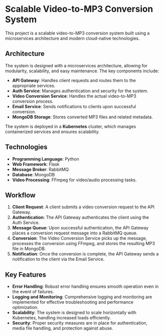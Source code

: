 # Scalable Video-to-MP3 Conversion System

This project is a scalable video-to-MP3 conversion system built using a microservices architecture and modern cloud-native technologies.

## Architecture

The system is designed with a microservices architecture, allowing for modularity, scalability, and easy maintenance. The key components include:

- **API Gateway**: Handles client requests and routes them to the appropriate services.
- **Auth Service**: Manages authentication and security for the system.
- **Video Conversion Service**: Handles the actual video-to-MP3 conversion process.
- **Email Service**: Sends notifications to clients upon successful conversion.
- **MongoDB Storage**: Stores converted MP3 files and related metadata.

The system is deployed in a **Kubernetes** cluster, which manages containerized services and ensures scalability.

## Technologies

- **Programming Language**: Python
- **Web Framework**: Flask
- **Message Broker**: RabbitMQ
- **Database**: MongoDB
- **Video Processing**: FFmpeg for video/audio processing tasks.

## Workflow

1. **Client Request**: A client submits a video conversion request to the API Gateway.
2. **Authentication**: The API Gateway authenticates the client using the Auth Service.
3. **Message Queue**: Upon successful authentication, the API Gateway places a conversion request message into a RabbitMQ queue.
4. **Conversion**: The Video Conversion Service picks up the message, processes the conversion using FFmpeg, and stores the resulting MP3 file in MongoDB.
5. **Notification**: Once the conversion is complete, the API Gateway sends a notification to the client via the Email Service.

## Key Features

- **Error Handling**: Robust error handling ensures smooth operation even in the event of failures.
- **Logging and Monitoring**: Comprehensive logging and monitoring are implemented for effective troubleshooting and performance optimization.
- **Scalability**: The system is designed to scale horizontally with Kubernetes, handling increased loads efficiently.
- **Security**: Proper security measures are in place for authentication, media file handling, and protection against abuse.
